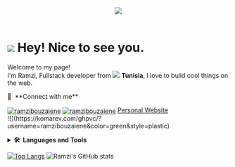 <div id="header" align="center">
  <img src="https://media.giphy.com/media/gcOg6zLJc0hN6YZ2i4/giphy.gif" width="100"/>
</div>

<img src="https://komarev.com/ghpvc/?ramzibouzaiene&style=flat-square&color=blue" alt=""/>


<h1><img src="https://emojis.slackmojis.com/emojis/images/1531849430/4246/blob-sunglasses.gif?1531849430" width="30"/> Hey! Nice to see you.</h1>


<p>Welcome to my page! </br> I'm Ramzi, Fullstack developer from <img src="https://cdn-icons-png.flaticon.com/512/555/555666.png" width="13"/> <b>Tunisia</b>, I love to build cool things on the web. </p>
🔗 &nbsp;**Connect with me**
<p align="left">
<a href="https://twitter.com/RamziBzn" target="blank"><img align="center" src="https://raw.githubusercontent.com/rahuldkjain/github-profile-readme-generator/master/src/images/icons/Social/twitter.svg" alt="ramzibouzaiene" height="30" width="40" /></a>
<a href="https://www.linkedin.com/in/ramzibouzaiene/" target="blank"><img align="center" src="https://raw.githubusercontent.com/rahuldkjain/github-profile-readme-generator/master/src/images/icons/Social/linked-in-alt.svg" alt="ramzibouzaiene" height="30" width="40" /></a>
<a href="https://ramzibouzaiene.github.io/" target="blank">Personal Website</a> <br>
  ![](https://komarev.com/ghpvc/?username=ramzibouzaiene&color=green&style=plastic)


<details>
  <summary><b>🛠️&nbsp;&nbsp;Languages&nbsp;and&nbsp;Tools</b></summary>
  <br/>
<a href="https://getbootstrap.com" target="_blank"> <img src="https://raw.githubusercontent.com/devicons/devicon/master/icons/bootstrap/bootstrap-plain-wordmark.svg" alt="bootstrap" width="40" height="40"/> </a> <a href="https://www.w3schools.com/css/" target="_blank"> <img src="https://raw.githubusercontent.com/devicons/devicon/master/icons/css3/css3-original-wordmark.svg" alt="css3" width="40" height="40"/> </a> <a href="https://flask.palletsprojects.com/" target="_blank"> <a href="https://cloud.google.com" target="_blank"> <img src="https://www.vectorlogo.zone/logos/google_cloud/google_cloud-icon.svg" alt="gcp" width="40" height="40"/> </a> <a href="https://git-scm.com/" target="_blank"> <img src="https://www.vectorlogo.zone/logos/git-scm/git-scm-icon.svg" alt="git" width="40" height="40"/> </a> <a href="https://www.w3.org/html/" target="_blank"> <img src="https://raw.githubusercontent.com/devicons/devicon/master/icons/html5/html5-original-wordmark.svg" alt="html5" width="40" height="40"/> </a>  <a href="https://developer.mozilla.org/en-US/docs/Web/JavaScript" target="_blank"> <img src="https://raw.githubusercontent.com/devicons/devicon/master/icons/javascript/javascript-original.svg" alt="javascript" width="40" height="40"/> </a> <a href="https://www.linux.org/" target="_blank"> <img src="https://raw.githubusercontent.com/devicons/devicon/master/icons/linux/linux-original.svg" alt="linux" width="40" height="40"/> </a> <a href="https://www.mongodb.com/" target="_blank"> <img src="https://raw.githubusercontent.com/devicons/devicon/master/icons/mongodb/mongodb-original-wordmark.svg" alt="mongodb" width="40" height="40"/> </a> <a href="https://www.microsoft.com/en-us/sql-server" target="_blank"> <img src="https://www.svgrepo.com/show/303229/microsoft-sql-server-logo.svg" alt="mssql" width="40" height="40"/> </a> <a href="https://www.mysql.com/" target="_blank"> <img src="https://raw.githubusercontent.com/devicons/devicon/master/icons/mysql/mysql-original-wordmark.svg" alt="mysql" width="40" height="40"/> </a> <a href="https://www.php.net" target="_blank"> <img src="https://raw.githubusercontent.com/devicons/devicon/master/icons/php/php-original.svg" alt="php" width="40" height="40"/> </a> <a href="https://www.postgresql.org" target="_blank"> <img src="https://raw.githubusercontent.com/devicons/devicon/master/icons/postgresql/postgresql-original-wordmark.svg" alt="postgresql" width="40" height="40"/> <a href="https://www.python.org" target="_blank"> <img src="https://raw.githubusercontent.com/devicons/devicon/master/icons/python/python-original.svg" alt="python" width="40" height="40"/> </a> <a href="https://reactjs.org/" target="_blank"> <img src="https://raw.githubusercontent.com/devicons/devicon/master/icons/react/react-original-wordmark.svg" alt="react" width="40" height="40"/> <a href="https://sass-lang.com" target="_blank"> <img src="https://raw.githubusercontent.com/devicons/devicon/master/icons/sass/sass-original.svg" alt="sass" width="40" height="40"/> <a href="https://www.sqlite.org/" target="_blank"> <img src="https://www.vectorlogo.zone/logos/sqlite/sqlite-icon.svg" alt="sqlite" width="40" height="40"/> <a href="https://www.typescriptlang.org/" target="_blank"> <img src="https://raw.githubusercontent.com/devicons/devicon/master/icons/typescript/typescript-original.svg" alt="typescript" width="40" height="40"/> </a> <a href="https://laravel.com/" target="_blank"> <img src="https://raw.githubusercontent.com/laravel/art/master/logo-lockup/5%20SVG/2%20CMYK/1%20Full%20Color/laravel-logolockup-cmyk-red.svg" alt="laravel" width="70" height="70"/> </a> <a href="https://wordpress.com/" target="_blank"> <img src="https://raw.githubusercontent.com/devicons/devicon/master/icons/wordpress/wordpress-original.svg" alt="wordpress" width="40" height="40"/> </a> <a href="https://www.oracle.com/index.html" target="_blank"> <img src="https://raw.githubusercontent.com/devicons/devicon/master/icons/oracle/oracle-original.svg" alt="oracle" width="40" height="40"/> </a> <a href="https://vuejs.org/" target="_blank"> <img src="https://raw.githubusercontent.com/devicons/devicon/master/icons/vuejs/vuejs-original.svg" alt="vuejs" width="40" height="40"/> </a> <a href="https://jquery.com/" target="_blank"> <img src="https://raw.githubusercontent.com/devicons/devicon/master/icons/jquery/jquery-original.svg" alt="jquery" width="40" height="40"/> </a> <a href="https://developer.android.com/studio" target="_blank"> <img src="https://raw.githubusercontent.com/devicons/devicon/master/icons/android/android-original.svg" alt="android studio" width="40" height="40"/> </a> <a href="https://angular.io/" target="_blank"> <img src="" alt="angular" width="40" height="40"/> </a> <a href="https://www.apachefriends.org/download.html" target="_blank"> <img src="https://raw.githubusercontent.com/devicons/devicon/master/icons/apache/apache-original.svg" alt="Apache" width="40" height="40"/> </a>  </p>

</details>
  
  [![Top Langs](https://github-readme-stats.vercel.app/api/top-langs/?username=ramzibouzaiene)](https://github.com/ramzibouzaiene/github-readme-stats)
  ![Ramzi's GitHub stats](https://github-readme-stats.vercel.app/api?username=ramzibouzaiene&show_icons=true&theme=gruvbox_light)

